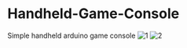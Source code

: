 # Handheld-Game-Console
Simple handheld arduino game console
![1](https://github.com/user-attachments/assets/85f86191-0a13-4c7f-af00-e3cb2e9be59d)
![2](https://github.com/user-attachments/assets/8f11ab78-6ffd-4fa5-8dc5-f8298c69c244)
